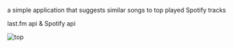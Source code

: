 a simple application that suggests similar songs to top played Spotify tracks 

last.fm api & Spotify api

![top](https://user-images.githubusercontent.com/99665945/163981445-767cb276-6a2f-42a1-a365-c837398cb2ac.PNG)
